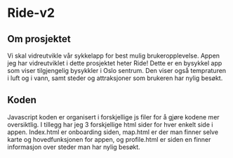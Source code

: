 # Ride-v2

## Om prosjektet

Vi skal vidreutvikle vår sykkelapp for best mulig brukeropplevelse. Appen jeg har vidreutviklet i dette prosjektet heter Ride! 
Dette er en bysykkel app som viser tilgjengelig bysykkler i Oslo sentrum. Den viser også tempraturen i luft og i vann, samt steder og attraksjoner som brukeren
har nylig besøkt. 

## Koden

Javascript koden er organisert i forskjellige js filer for å gjøre kodene mer oversiktlig. 
I tillegg har jeg 3 forskjellige html sider for hver enkelt side i appen. 
Index.html er onboarding siden, 
map.html er der man finner selve karte og hovedfunksjonen for appen, og 
profile.html er siden en finner informasjon over steder man har nylig besøkt.

